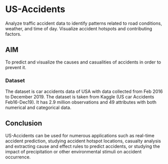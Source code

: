 # US-Accidents
Analyze traffic accident data to identify patterns related to road conditions, weather, and time of day. Visualize accident hotspots and contributing factors.


## AIM
To predict and visualize the causes and casualities of accidents in order to prevent it.

### Dataset
The dataset is car accidents data of USA with data collected from Feb 2016 to December 2019. The dataset is taken from Kaggle (US car Accidents Feb16-Dec19). It has 2.9 million observations and 49 attributes with both numerical and categorical data.

## Conclusion
US-Accidents can be used for numerous applications such as real-time accident prediction, studying accident hotspot locations, casualty analysis and extracting cause and effect rules to predict accidents, or studying the impact of precipitation or other environmental stimuli on accident occurrence.
